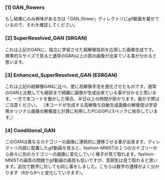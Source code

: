 ### [1] GAN_flowers
もし結果にのみ興味がある方は「GAN_flower」ディレクトリにgif動画を載せているので、それを確認してください。


### [2] SuperResolved_GAN (SRGAN)
これは上記のGANに、独立に学習させた超解像技術を応用した画像生成です。標準的なサイズで見ると通常のGAN以上の質の画像が出来ている事が分かると思います。

### [3] Enhanced_SuperResolved_GAN (ESRGAN)
これは上記の超解像GANに比べ、更に高解像手法を進化させたものです。通常のGANと比較しても細部まで綺麗に画像が生成出来ている事が分かると思います。一方で本コードを動かした場合、半日以上の時間が掛かります。動かす際はご注意ください。
（本コードが生成する高解像な自動生成画像の解像度は学習用オリジナル画像の解像度と計算に利用したPCのGPUスペックに依存しています。）

### [4] Conditional_GAN
このGANは異なるカテゴリーの画像に連続的に遷移させる事が出来ます。ディレクトリ内部に配置したgif動画を見ると、fashion-MNISTの１つのカテゴリーから徐々に別のカテゴリーの画像に変化していく様子が見て取れます。fashion-MNISTの画質の問題でgif動画の画質も低いですが、雰囲気は見て取れると思います。追加で数字に対しても同じ事をしました。こちらは数字の遷移がよく分かります（6から9へと変化していきます）。

